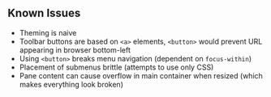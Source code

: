 ## Known Issues


- Theming is naive
- Toolbar buttons are based on `<a>` elements, `<button>` would prevent URL appearing in browser bottom-left
- Using `<button>` breaks menu navigation (dependent on `focus-within`)
- Placement of submenus brittle (attempts to use only CSS)
- Pane content can cause overflow in main container when resized (which makes everything look broken)
